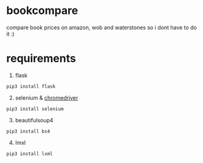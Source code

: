 # bookcompare
compare book prices on amazon, wob and waterstones so i dont have to do it :)


# requirements
1. flask 

```
pip3 install flask
```

2. selenium & [chromedriver](https://chromedriver.chromium.org/downloads "chromedriver")

```
pip3 install selenium
```

3. beautifulsoup4

```
pip3 install bs4
```

4. lmxl

```
pip3 install lxml
```
